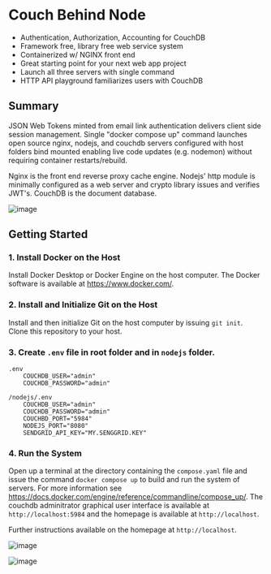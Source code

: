 # Couch Behind Node
 - Authentication, Authorization, Accounting for CouchDB
 - Framework free, library free web service system 
 - Containerized w/ NGINX front end
 - Great starting point for your next web app project
 - Launch all three servers with single command
 - HTTP API playground familiarizes users with CouchDB

## Summary
JSON Web Tokens minted from email link authentication delivers client side session management. Single "docker compose up" command launches open source nginx, nodejs, and couchdb servers configured with host folders bind mounted enabling live code updates (e.g. nodemon) without requiring container restarts/rebuild.

Nginx is the front end reverse proxy cache engine. Nodejs' http module is minimally configured as a web server and crypto library issues and verifies JWT's. CouchDB is the document database.

![image](./nodejs/public/media/app.jpg)

## Getting Started

### 1. Install Docker on the Host
Install Docker Desktop or Docker Engine on the host computer. The Docker software is available at https://www.docker.com/.

### 2. Install and Initialize Git on the Host
Install and then initialize Git on the host computer by issuing `git init`. Clone this repository to your host.

### 3. Create `.env` file in root folder and in `nodejs` folder.

```
.env
	COUCHDB_USER="admin"
	COUCHDB_PASSWORD="admin"

/nodejs/.env
	COUCHDB_USER="admin"
	COUCHDB_PASSWORD="admin"
	COUCHBD_PORT="5984"
	NODEJS_PORT="8080"
	SENDGRID_API_KEY="MY.SENGGRID.KEY"
```
### 4. Run the System
Open up a terminal at the directory containing the `compose.yaml` file and issue the command `docker compose up` to build and run the system of servers. For more information see https://docs.docker.com/engine/reference/commandline/compose_up/. The couchdb adminitrator graphical user interface is available at `http://localhost:5984` and the homepage is available at `http://localhost`.

Further instructions available on the homepage at `http://localhost`.

![image](./nodejs/public/media/fetch.jpg)

![image](./nodejs/public/media/topology.png)